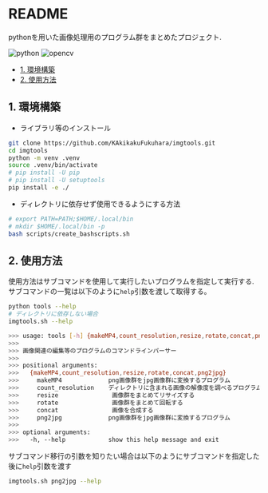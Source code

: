 # README

pythonを用いた画像処理用のプログラム群をまとめたプロジェクト.

![python](https://img.shields.io/badge/python-3.8%7C3.9%7C3.10-brightgreen)
![opencv](https://img.shields.io/badge/opencv-4.7.0.72-blue)

- [1. 環境構築](#1-環境構築)
- [2. 使用方法](#2-使用方法)

## 1. 環境構築

- ライブラリ等のインストール

```bash
git clone https://github.com/KAkikakuFukuhara/imgtools.git
cd imgtools
python -m venv .venv
source .venv/bin/activate
# pip install -U pip
# pip install -U setuptools
pip install -e ./
```

- ディレクトリに依存せず使用できるようにする方法

```bash
# export PATH=PATH;$HOME/.local/bin
# mkdir $HOME/.local/bin -p
bash scripts/create_bashscripts.sh
```

## 2. 使用方法

使用方法はサブコマンドを使用して実行したいプログラムを指定して実行する.
サブコマンドの一覧は以下のように`help`引数を渡して取得する。

```bash
python tools --help
# ディレクトリに依存しない場合
imgtools.sh --help

>>> usage: tools [-h] {makeMP4,count_resolution,resize,rotate,concat,png2jpg} ...
>>> 
>>> 画像関連の編集等のプログラムのコマンドラインパーサー
>>> 
>>> positional arguments:
>>>   {makeMP4,count_resolution,resize,rotate,concat,png2jpg}
>>>     makeMP4             png画像群をjpg画像群に変換するプログラム
>>>     count_resolution    ディレクトリに含まれる画像の解像度を調べるプログラム
>>>     resize               画像群をまとめてリサイズする
>>>     rotate               画像群をまとめて回転する
>>>     concat               画像を合成する
>>>     png2jpg             png画像群をjpg画像群に変換するプログラム
>>> 
>>> optional arguments:
>>>   -h, --help            show this help message and exit
```

サブコマンド移行の引数を知りたい場合は以下のようにサブコマンドを指定した後に`help`引数を渡す

```bash
imgtools.sh png2jpg --help
```

